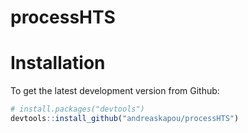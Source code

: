 # processHTS

# Installation
To get the latest development version from Github:

```R
# install.packages("devtools")
devtools::install_github("andreaskapou/processHTS")
```
